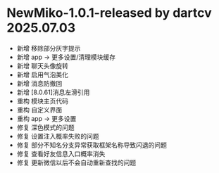 # NewMiko-1.0.1-released by dartcv 2025.07.03

- 新增 移除部分灰字提示
- 新增 app -> 更多设置/清理模块缓存
- 新增 聊天头像旋转
- 新增 启用气泡美化
- 新增 消息防撤回
- 新增 [8.0.61]消息左滑引用
- 重构 模块主页代码
- 重构 自定义界面
- 重构 app -> 更多设置
- 修复 深色模式的问题
- 修复 设置注入概率失败的问题
- 修复 部分不知名分支异常获取框架名称导致闪退的问题
- 修复 查看好友信息入口概率消失
- 修复 更新微信以后不会自动重新查找的问题